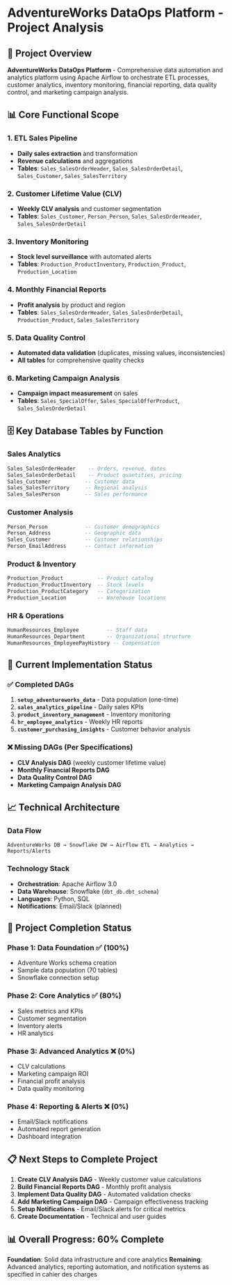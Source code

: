 # AdventureWorks DataOps Platform - Project Analysis

## 🎯 Project Overview
**AdventureWorks DataOps Platform** - Comprehensive data automation and analytics platform using Apache Airflow to orchestrate ETL processes, customer analytics, inventory monitoring, financial reporting, data quality control, and marketing campaign analysis.

## 📊 Core Functional Scope

### 1. ETL Sales Pipeline
- **Daily sales extraction** and transformation
- **Revenue calculations** and aggregations
- **Tables**: `Sales_SalesOrderHeader`, `Sales_SalesOrderDetail`, `Sales_Customer`, `Sales_SalesTerritory`

### 2. Customer Lifetime Value (CLV)
- **Weekly CLV analysis** and customer segmentation
- **Tables**: `Sales_Customer`, `Person_Person`, `Sales_SalesOrderHeader`, `Sales_SalesOrderDetail`

### 3. Inventory Monitoring
- **Stock level surveillance** with automated alerts
- **Tables**: `Production_ProductInventory`, `Production_Product`, `Production_Location`

### 4. Monthly Financial Reports
- **Profit analysis** by product and region
- **Tables**: `Sales_SalesOrderHeader`, `Sales_SalesOrderDetail`, `Production_Product`, `Sales_SalesTerritory`

### 5. Data Quality Control
- **Automated data validation** (duplicates, missing values, inconsistencies)
- **All tables** for comprehensive quality checks

### 6. Marketing Campaign Analysis
- **Campaign impact measurement** on sales
- **Tables**: `Sales_SpecialOffer`, `Sales_SpecialOfferProduct`, `Sales_SalesOrderDetail`

## 🗄️ Key Database Tables by Function

### Sales Analytics
```sql
Sales_SalesOrderHeader    -- Orders, revenue, dates
Sales_SalesOrderDetail    -- Product quantities, pricing
Sales_Customer           -- Customer data
Sales_SalesTerritory     -- Regional analysis
Sales_SalesPerson        -- Sales performance
```

### Customer Analysis
```sql
Person_Person            -- Customer demographics
Person_Address           -- Geographic data
Sales_Customer           -- Customer relationships
Person_EmailAddress      -- Contact information
```

### Product & Inventory
```sql
Production_Product           -- Product catalog
Production_ProductInventory  -- Stock levels
Production_ProductCategory   -- Categorization
Production_Location          -- Warehouse locations
```

### HR & Operations
```sql
HumanResources_Employee         -- Staff data
HumanResources_Department       -- Organizational structure
HumanResources_EmployeePayHistory -- Compensation
```

## 🔄 Current Implementation Status

### ✅ Completed DAGs
1. **`setup_adventureworks_data`** - Data population (one-time)
2. **`sales_analytics_pipeline`** - Daily sales KPIs
3. **`product_inventory_management`** - Inventory monitoring
4. **`hr_employee_analytics`** - Weekly HR reports
5. **`customer_purchasing_insights`** - Customer behavior analysis

### ❌ Missing DAGs (Per Specifications)
- **CLV Analysis DAG** (weekly customer lifetime value)
- **Monthly Financial Reports DAG**
- **Data Quality Control DAG**
- **Marketing Campaign Analysis DAG**

## 📈 Technical Architecture

### Data Flow
```
AdventureWorks DB → Snowflake DW → Airflow ETL → Analytics → Reports/Alerts
```

### Technology Stack
- **Orchestration**: Apache Airflow 3.0
- **Data Warehouse**: Snowflake (`dbt_db.dbt_schema`)
- **Languages**: Python, SQL
- **Notifications**: Email/Slack (planned)

## 🎯 Project Completion Status

### Phase 1: Data Foundation ✅ (100%)
- Adventure Works schema creation
- Sample data population (70 tables)
- Snowflake connection setup

### Phase 2: Core Analytics ✅ (80%)
- Sales metrics and KPIs
- Customer segmentation
- Inventory alerts
- HR analytics

### Phase 3: Advanced Analytics ❌ (0%)
- CLV calculations
- Marketing campaign ROI
- Financial profit analysis
- Data quality monitoring

### Phase 4: Reporting & Alerts ❌ (0%)
- Email/Slack notifications
- Automated report generation
- Dashboard integration

## 📋 Next Steps to Complete Project

1. **Create CLV Analysis DAG** - Weekly customer value calculations
2. **Build Financial Reports DAG** - Monthly profit analysis
3. **Implement Data Quality DAG** - Automated validation checks
4. **Add Marketing Campaign DAG** - Campaign effectiveness tracking
5. **Setup Notifications** - Email/Slack alerts for critical metrics
6. **Create Documentation** - Technical and user guides

## 📊 Overall Progress: 60% Complete

**Foundation**: Solid data infrastructure and core analytics
**Remaining**: Advanced analytics, reporting automation, and notification systems as specified in cahier des charges